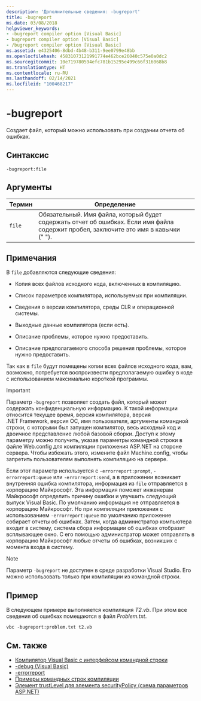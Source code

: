 ```yaml
---
description: 'Дополнительные сведения: -bugreport'
title: -bugreport
ms.date: 03/08/2018
helpviewer_keywords:
- -bugreport compiler option [Visual Basic]
- bugreport compiler option [Visual Basic]
- /bugreport compiler option [Visual Basic]
ms.assetid: e4325406-8dbd-4b48-b311-9ee0799e48bb
ms.openlocfilehash: 45831073121991774e462bce26040c575e0a0dc2
ms.sourcegitcommit: 10e719780594efc781b15295e499c66f316068b8
ms.translationtype: HT
ms.contentlocale: ru-RU
ms.lasthandoff: 02/14/2021
ms.locfileid: "100468217"
---
```

# <a name="-bugreport"></a>-bugreport

Создает файл, который можно использовать при создании отчета об ошибках.

## <a name="syntax"></a>Синтаксис

```console
-bugreport:file
```

## <a name="arguments"></a>Аргументы

|Термин|Определение|
|---|---|
|`file`|Обязательный. Имя файла, который будет содержать отчет об ошибках. Если имя файла содержит пробел, заключите это имя в кавычки (" ").|

## <a name="remarks"></a>Примечания

В `file` добавляются следующие сведения:

- Копия всех файлов исходного кода, включенных в компиляцию.

- Список параметров компилятора, используемых при компиляции.

- Сведения о версии компилятора, среды CLR и операционной системы.

- Выходные данные компилятора (если есть).

- Описание проблемы, которое нужно предоставить.

- Описание предполагаемого способа решения проблемы, которое нужно предоставить.

Так как в `file` будут помещены копии всех файлов исходного кода, вам, возможно, потребуется воспроизвести предполагаемую ошибку в коде с использованием максимально короткой программы.

> [!IMPORTANT]
> Параметр `-bugreport` позволяет создать файл, который может содержать конфиденциальную информацию. К такой информации относится текущее время, версия компилятора, версия .NET Framework, версия ОС, имя пользователя, аргументы командной строки, с которыми был запущен компилятор, весь исходный код и двоичное представление любой базовой сборки. Доступ к этому параметру можно получить, указав параметры командной строки в файле Web.config для компиляции приложения ASP.NET на стороне сервера. Чтобы избежать этого, измените файл Machine.config, чтобы запретить пользователям выполнять компиляцию на сервере.

Если этот параметр используется с `-errorreport:prompt`, `-errorreport:queue` или `-errorreport:send`, а в приложении возникает внутренняя ошибка компилятора, информация из `file` отправляется в корпорацию Майкрософт. Эта информация поможет инженерам Майкрософт определить причину ошибки и улучшить следующий выпуск Visual Basic. По умолчанию информация не отправляется в корпорацию Майкрософт. Но при компиляции приложения с использованием `-errorreport:queue` по умолчанию приложение собирает отчеты об ошибках. Затем, когда администратор компьютера входит в систему, система сбора информации об ошибках отобразит всплывающее окно. С его помощью администратор может отправлять в корпорацию Майкрософт любые отчеты об ошибках, возникших с момента входа в систему.

> [!NOTE]
> Параметр `-bugreport` не доступен в среде разработки Visual Studio. Его можно использовать только при компиляции из командной строки.

## <a name="example"></a>Пример

В следующем примере выполняется компиляция *T2.vb*. При этом все сведения об ошибках помещаются в файл *Problem.txt*.

```console
vbc -bugreport:problem.txt t2.vb
```

## <a name="see-also"></a>См. также

- [Компилятор Visual Basic с интерфейсом командной строки](index.md)
- [-debug (Visual Basic)](debug.md)
- [-errorreport](errorreport.md)
- [Примеры командных строк компиляции](sample-compilation-command-lines.md)
- [Элемент trustLevel для элемента securityPolicy (схема параметров ASP.NET)](/previous-versions/dotnet/netframework-4.0/as399f0x(v=vs.100))
